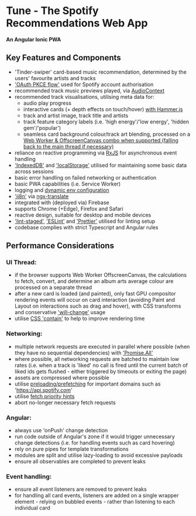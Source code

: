 # Tune - The Spotify Recommendations Web App

**An Angular Ionic PWA**

## Key Features and Components

- 'Tinder-swiper' card-based music recommendation, determined by the users' favourite artists and tracks
- ['OAuth PKCE flow'](https://oauth.net/2/pkce/) used for Spotify account authorisation
- recommended track music previews played, via [AudioContext](https://developer.mozilla.org/en-US/docs/Web/API/AudioContext)
- recommended track visualisations, utilising meta data for:
  - audio play progress
  - interactive cards (+ depth effects on touch/hover) [with Hammer.js](https://hammerjs.github.io/)
  - track and artist image, track title and artists
  - track feature category labels (i.e. 'high energy'/'low energy', 'hidden gem'/'popular')
  - seamless card background colour/track art blending, processed on a [Web Worker & OffscreenCanvas combo when supported (falling back to the main thread if necessary)](src/app/shared/services/average-colour.service.ts)
- reliance on reactive programming via [RxJS](https://rxjs.dev/) for asynchronous event handling
- ['IndexedDB'](https://developer.mozilla.org/en-US/docs/Web/API/IndexedDB_API) and ['localStorage'](https://developer.mozilla.org/en-US/docs/Web/API/Window/localStorage) utilised for maintaining some basic data across sessions
- basic error handling on failed networking or authentication
- basic PWA capabilities (i.e. Service Worker)
- logging and [dynamic env configuration](src/assets/env.json)
- ['ii8n'](src/assets/ii8n/en.json) via [ngx-translate](https://github.com/ngx-translate/core)
- integrated with (deployed via) Firebase
- supports Chrome (+Edge), Firefox and Safari
- reactive design, suitable for desktop and mobile devices
- ['lint-staged'](https://github.com/okonet/lint-staged), ['ESLint'](https://eslint.org/) and ['Prettier'](https://prettier.io/) utilised for linting setup
- codebase complies with strict Typescript and Angular rules

## Performance Considerations

### UI Thread:

- if the browser supports Web Worker OffscreenCanvas, the calculations to fetch, convert, and determine an album arts average colour are processed on a separate thread
- after a new card is loaded (and painted), only fast GPU compositor rendering events will occur on card interaction (avoiding Paint and Layout on interactions such as drag and hover), with CSS transforms and conservative ['will-change'](https://developer.mozilla.org/en-US/docs/Web/CSS/will-change) usage
- utilise [CSS 'contain'](https://developer.mozilla.org/en-US/docs/Web/CSS/contain) to help to improve rendering time

### Networking:

- multiple network requests are executed in parallel where possible (when they have no sequential dependencies) with ['Promise.All'](https://developer.mozilla.org/en-US/docs/Web/JavaScript/Reference/Global_Objects/Promise/all)
- where possible, all networking requests are batched to maintain low rates (i.e. when a track is 'liked' no call is fired until the current batch of liked ids gets flushed - either triggered by timeouts or exiting the page)
- assets are compressed where possible
- utilise [preloading/prefetching](https://developer.mozilla.org/en-US/docs/Web/HTML/Link_types/preload) for important domains such as 'https://api.spotify.com'
- utilise [fetch priority hints](https://web.dev/priority-hints/)
- abort no-longer necessary fetch requests

### Angular:

- always use 'onPush' change detection
- run code outside of Angular's zone if it would trigger unnecessary change detections (i.e. for handling events such as card hovering)
- rely on pure pipes for template transformations
- modules are split and utilise lazy-loading to avoid excessive payloads
- ensure all observables are completed to prevent leaks

### Event handling:

- ensure all event listeners are removed to prevent leaks
- for handling all card events, listeners are added on a single wrapper element - relying on bubbled events - rather than listening to each individual card
